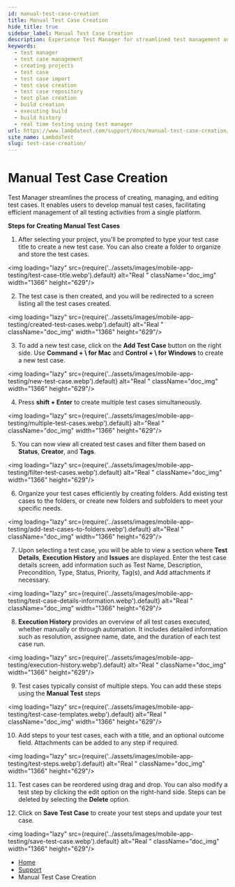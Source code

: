 ```yaml
---
id: manual-test-case-creation
title: Manual Test Case Creation
hide_title: true
sidebar_label: Manual Test Case Creation
description: Experience Test Manager for streamlined test management and real-time testing. Elevate your testing efficiency with various features and insights.
keywords:
  - test manager
  - test case management 
  - creating projects
  - test case
  - test case import
  - test case creation
  - test case repository
  - test plan creation
  - build creation
  - executing build
  - build history
  - real time testing using test manager
url: https://www.lambdatest.com/support/docs/manual-test-case-creation/
site_name: LambdaTest
slug: test-case-creation/
---
```


<script type="application/ld+json"
      dangerouslySetInnerHTML={{ __html: JSON.stringify({
       "@context": "https://schema.org",
        "@type": "BreadcrumbList",
        "itemListElement": [{
          "@type": "ListItem",
          "position": 1,
          "name": "LambdaTest",
          "item": "https://www.lambdatest.com"
        },{
          "@type": "ListItem",
          "position": 2,
          "name": "Support",
          "item": "https://www.lambdatest.com/support/docs/"
        },{
          "@type": "ListItem",
          "position": 3,
          "name": "Manual Test Case Creation",
          "item": "https://www.lambdatest.com/support/docs/manual-test-case-creation/"
        }]
      })
    }}
></script>

# Manual Test Case Creation

Test Manager streamlines the process of creating, managing, and editing test cases. It enables users to develop manual test cases, facilitating efficient management of all testing activities from a single platform.

**Steps for Creating Manual Test Cases**

1. After selecting your project, you'll be prompted to type your test case title to create a new test case. You can also create a folder to organize and store the test cases.

<img loading="lazy" src={require('../assets/images/mobile-app-testing/test-case-title.webp').default} alt="Real "  className="doc_img" width="1366" height="629"/>

2. The test case is then created, and you will be redirected to a screen listing all the  test cases created. 

<img loading="lazy" src={require('../assets/images/mobile-app-testing/created-test-cases.webp').default} alt="Real "  className="doc_img" width="1366" height="629"/>

3. To add a new test case, click on the **Add Test Case** button on the right side. Use **Command + \ for Mac** and **Control + \ for Windows** to create a new test case.

<img loading="lazy" src={require('../assets/images/mobile-app-testing/new-test-case.webp').default} alt="Real "  className="doc_img" width="1366" height="629"/>

4. Press **shift + Enter** to create multiple test cases simultaneously. 

<img loading="lazy" src={require('../assets/images/mobile-app-testing/multiple-test-cases.webp').default} alt="Real "  className="doc_img" width="1366" height="629"/>

5. You can now view all created test cases and filter them based on **Status**, **Creator**, and **Tags**.

<img loading="lazy" src={require('../assets/images/mobile-app-testing/filter-test-cases.webp').default} alt="Real "  className="doc_img" width="1366" height="629"/>

6. Organize your test cases efficiently by creating folders. Add existing test cases to the folders, or create new folders and subfolders to meet your specific needs. 

<img loading="lazy" src={require('../assets/images/mobile-app-testing/add-test-cases-to-folders.webp').default} alt="Real "  className="doc_img" width="1366" height="629"/>

7. Upon selecting a test case, you will be able to view a section where **Test Details**, **Execution History** and **Issues** are displayed. Enter the test case details screen, add information such as Test Name, Description, Precondition, Type, Status, Priority, Tag(s), and Add attachments if necessary. 

<img loading="lazy" src={require('../assets/images/mobile-app-testing/test-case-details-information.webp').default} alt="Real "  className="doc_img" width="1366" height="629"/>

8. **Execution History** provides an overview of all test cases executed, whether manually or through automation. It includes detailed information such as resolution, assignee name, date, and the duration of each test case run.  

<img loading="lazy" src={require('../assets/images/mobile-app-testing/execution-history.webp').default} alt="Real "  className="doc_img" width="1366" height="629"/>

9. Test cases typically consist of multiple steps. You can add these steps using the **Manual Test** steps

<img loading="lazy" src={require('../assets/images/mobile-app-testing/test-case-templates.webp').default} alt="Real "  className="doc_img" width="1366" height="629"/>

10. Add steps to your test cases, each with a title, and an optional outcome field. Attachments can be added to any step if required.

<img loading="lazy" src={require('../assets/images/mobile-app-testing/test-steps.webp').default} alt="Real "  className="doc_img" width="1366" height="629"/>

11. Test cases can be reordered using drag and drop. You can also modify a test step by clicking the edit option on the right-hand side. Steps can be deleted by selecting the **Delete** option.

12. Click on **Save Test Case** to create your test steps and update your test case. 

<img loading="lazy" src={require('../assets/images/mobile-app-testing/save-test-case.webp').default} alt="Real "  className="doc_img" width="1366" height="629"/>




<nav aria-label="breadcrumbs">
  <ul className="breadcrumbs">
    <li className="breadcrumbs__item">
      <a className="breadcrumbs__link" href="https://www.lambdatest.com">
        Home
      </a>
    </li>
    <li className="breadcrumbs__item">
      <a className="breadcrumbs__link" target="_self" href="https://www.lambdatest.com/support/docs/">
        Support
      </a>
    </li>
    <li className="breadcrumbs__item breadcrumbs__item--active">
      <span className="breadcrumbs__link">
       Manual Test Case Creation
      </span>
    </li>
  </ul>
</nav>